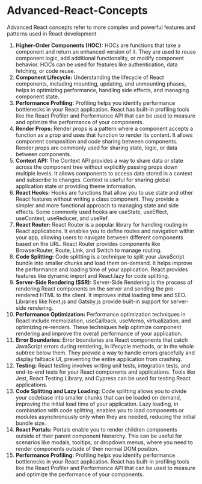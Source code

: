 # Advanced-React-Concepts
Advanced React concepts refer to more complex and powerful features and patterns used in React development

1. **Higher-Order Components (HOC):** HOCs are functions that take a component and return an enhanced version of it. They are used to reuse component logic, add additional functionality, or modify component behavior. HOCs can be used for features like authentication, data fetching, or code reuse.
2. **Component Lifecycle:** Understanding the lifecycle of React components, including mounting, updating, and unmounting phases, helps in optimizing performance, handling side effects, and managing component state.
3. **Performance Profiling:** Profiling helps you identify performance bottlenecks in your React application. React has built-in profiling tools like the React Profiler and Performance API that can be used to measure and optimize the performance of your components.
4. **Render Props:** Render props is a pattern where a component accepts a function as a prop and uses that function to render its content. It allows component composition and code sharing between components. Render props are commonly used for sharing state, logic, or data between components.
5. **Context API:** The Context API provides a way to share data or state across the component tree without explicitly passing props down multiple levels. It allows components to access data stored in a context and subscribe to changes. Context is useful for sharing global application state or providing theme information.
6. **React Hooks:** Hooks are functions that allow you to use state and other React features without writing a class component. They provide a simpler and more functional approach to managing state and side effects. Some commonly used hooks are useState, useEffect, useContext, useReducer, and useRef.
7. **React Router:** React Router is a popular library for handling routing in React applications. It enables you to define routes and navigation within your app, allowing users to navigate between different components based on the URL. React Router provides components like BrowserRouter, Route, Link, and Switch to manage routing.
8. **Code Splitting:** Code splitting is a technique to split your JavaScript bundle into smaller chunks and load them on-demand. It helps improve the performance and loading time of your application. React provides features like dynamic import and React.lazy for code splitting.
9. **Server-Side Rendering (SSR):** Server-Side Rendering is the process of rendering React components on the server and sending the pre-rendered HTML to the client. It improves initial loading time and SEO. Libraries like Next.js and Gatsby.js provide built-in support for server-side rendering.
10. **Performance Optimization:** Performance optimization techniques in React include memoization, useCallback, useMemo, virtualization, and optimizing re-renders. These techniques help optimize component rendering and improve the overall performance of your application.
11. **Error Boundaries:** Error boundaries are React components that catch JavaScript errors during rendering, in lifecycle methods, or in the whole subtree below them. They provide a way to handle errors gracefully and display fallback UI, preventing the entire application from crashing.
12. **Testing:** React testing involves writing unit tests, integration tests, and end-to-end tests for your React components and applications. Tools like Jest, React Testing Library, and Cypress can be used for testing React applications.
13. **Code Splitting and Lazy Loading:** Code splitting allows you to divide your codebase into smaller chunks that can be loaded on demand, improving the initial load time of your application. Lazy loading, in combination with code splitting, enables you to load components or modules asynchronously only when they are needed, reducing the initial bundle size.
14. **React Portals:** Portals enable you to render children components outside of their parent component hierarchy. This can be useful for scenarios like modals, tooltips, or dropdown menus, where you need to render components outside of their normal DOM position.
15. **Performance Profiling:** Profiling helps you identify performance bottlenecks in your React application. React has built-in profiling tools like the React Profiler and Performance API that can be used to measure and optimize the performance of your components.

 


